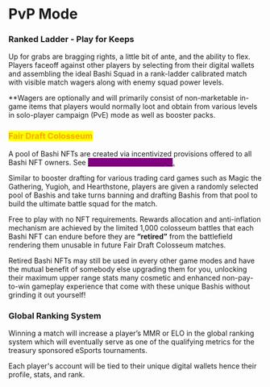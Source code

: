 # PvP Mode

### Ranked Ladder - Play for Keeps

Up for grabs are bragging rights, a little bit of ante, and the ability to flex. Players faceoff against other players by selecting from their digital wallets and assembling the ideal Bashi Squad in a rank-ladder calibrated match with visible match wagers along with enemy squad power levels.

\*\*Wagers are optionally and will primarily consist of non-marketable in-game items that players would normally loot and obtain from various levels in solo-player campaign (PvE) mode as well as booster packs.

### <mark style="color:orange;background-color:yellow;">Fair Draft Colosseum</mark>

A pool of Bashi NFTs are created via incentivized provisions offered to all Bashi NFT owners. See [<mark style="color:purple;background-color:purple;">**Automated Scholarships**</mark>.](../ecossytem/automated-scholarships.md)

Similar to booster drafting for various trading card games such as Magic the Gathering, Yugioh, and Hearthstone, players are given a randomly selected pool of Bashis and take turns banning and drafting Bashis from that pool to build the ultimate battle squad for the match.

Free to play with no NFT requirements. Rewards allocation and anti-inflation mechanism are achieved by the limited 1,000 colosseum battles that each Bashi NFT can endure before they are **“retired”** from the battlefield rendering them unusable in future Fair Draft Colosseum matches.

Retired Bashi NFTs may still be used in every other game modes and have the mutual benefit of somebody else upgrading them for you, unlocking their maximum upper range stats many cosmetic and enhanced non-pay-to-win gameplay experience that come with these unique Bashis without grinding it out yourself!

### Global Ranking System

Winning a match will increase a player’s MMR or ELO in the global ranking system which will eventually serve as one of the qualifying metrics for the treasury sponsored eSports tournaments.

Each player's account will be tied to their unique digital wallets hence their profile, stats, and rank.

